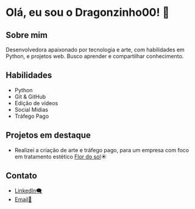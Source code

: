 # Olá, eu sou o Dragonzinho00! 👋

## Sobre mim
Desenvolvedora apaixonado por tecnologia e arte, com habilidades em Python, e projetos web. Busco aprender e compartilhar conhecimento.

## Habilidades
- Python 
- Git & GitHub
- Edição de vídeos
- Social Midias
- Tráfego Pago

## Projetos em destaque
- Realizei a criação de arte e tráfego pago, para um empresa com foco em tratamento estético [Flor do sol](https://www.instagram.com/esteticaeterapiabc)☀️

## Contato
- [LinkedIn🗨️](https://www.linkedin.com/in/laura-izabel-0056a81a0)
- [Email📧](mailto:lauraizabel00@gmail.com)
